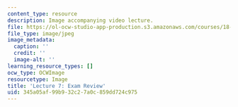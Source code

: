 ```yaml
---
content_type: resource
description: Image accompanying video lecture.
file: https://ol-ocw-studio-app-production.s3.amazonaws.com/courses/18-02-multivariable-calculus-fall-2007/345a05af99b932c27a0c859dd724c975_07.jpg
file_type: image/jpeg
image_metadata:
  caption: ''
  credit: ''
  image-alt: ''
learning_resource_types: []
ocw_type: OCWImage
resourcetype: Image
title: 'Lecture 7: Exam Review'
uid: 345a05af-99b9-32c2-7a0c-859dd724c975
---
```

